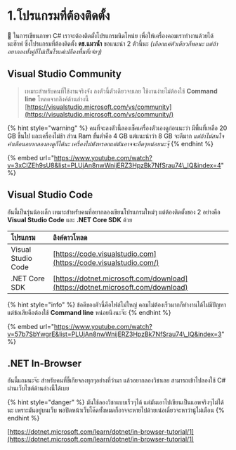 # 1.โปรแกรมที่ต้องติดตั้ง

💬 ในการเขียนภาษา C\# เราจะต้องติดตั้งโปรแกรมนิดโหน่ย เพื่อให้เครื่องคอมเราทำงานด้วยได้นะฮ๊าฟ ซึ่งโปรแกรมที่ต้องติดตั้ง **ดช.แมวน้ำ** ขอแนะนำ 2 ตัวนี้นะ _\(เลือกแค่ตัวเดียวก็พอนะ แต่ถ้าอยากลงทั้งคู่ก็ไม่เป็นไรแค่เปลืองพื้นที่เจ๋ยๆ\)_

## Visual Studio Community

> เหมาะสำหรับคนที่ใช้งานจริงจัง ลงตัวนี้ตัวเดียวจบเลย ใช้งานง่ายไม่ต้องใช้ **Command line** โหลดจากลิงค์ด้านล่างนี้ [https://visualstudio.microsoft.com/vs/community](https://visualstudio.microsoft.com/vs/community/)

{% hint style="warning" %}
คนที่จะลงตัวนี้ลองเช็คเครื่องตัวเองดูก่อนนะว่า มีพื้นที่เหลือ 20 GB ขึ้นไป และเครื่องไม่ช้า ส่วน Ram ขั้นต่ำคือ 4 GB แต่แนะนำว่า 8 GB จะดีมาก _แต่ถ้าไม่สนใจคำเตือนอยากลองลงดูก็ได้นะ เครื่องไม่พังหรอกแต่มันอาจจะอืดๆหน่อยนะจุ๊_
{% endhint %}

{% embed url="https://www.youtube.com/watch?v=3xClZEh9sU8&list=PLUjAn8nwWnijERZ3HpzBk7NfSrau74\_lQ&index=4" %}

## Visual Studio Code

อันนี้เป็นรุ่นน้องเล็ก เหมาะสำหรับคนที่อยากลองเขียนโปรแกรมใหม่ๆ แต่ต้องติดตั้งของ 2 อย่างคือ **Visual Studio Code** และ **.NET Core SDK** ด้วย

| โปรแกรม | ลิงค์ดาวโหลด |
| :--- | :--- |
| Visual Studio Code | [https://code.visualstudio.com](https://code.visualstudio.com/) |
| .NET Core SDK | [https://dotnet.microsoft.com/download](https://dotnet.microsoft.com/download) |

{% hint style="info" %}
ข้อดีของตัวนี้คือไฟล์ไม่ใหญ่ คอมไม่ต้องเร็วมากก็ทำงานได้ไม่มีปัญหา แต่ข้อเสียคือต้องใช้ **Command line** หน่อยนึงนะจ๊ะ
{% endhint %}

{% embed url="https://www.youtube.com/watch?v=57b7SbYwgrE&list=PLUjAn8nwWnijERZ3HpzBk7NfSrau74\_lQ&index=3" %}

## .NET In-Browser

อันนี้แถมนะจ๊ะ สำหรับคนที่ขี้เกียจลงทุกๆอย่างที่ว่ามา แล้วอยากลองวิชาเลย สามารถเข้าไปลองใช้ C\# ผ่านเว็บไซต์ด้านล่างนี้ได้เบย

{% hint style="danger" %}
มันใช้ลองวิชาแบบเร็วๆได้ แต่มันเอาไปเขียนเป็นแอพจริงๆไม่ได้นะ เพราะมันอยู่บนเว็บ พอปิดหน้าเว็บโค๊ดทั้งหมดก็อาจจะหายไปด้วยเน่อเดี๋ยวจะหาว่านู๋ไม่เตือน
{% endhint %}

[https://dotnet.microsoft.com/learn/dotnet/in-browser-tutorial/1](https://dotnet.microsoft.com/learn/dotnet/in-browser-tutorial/1)

